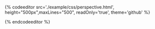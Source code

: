 {% codeeditor   src='./example/css/perspective.html', height="500px",maxLines="500", readOnly='true', theme='github' %}

{% endcodeeditor %}


